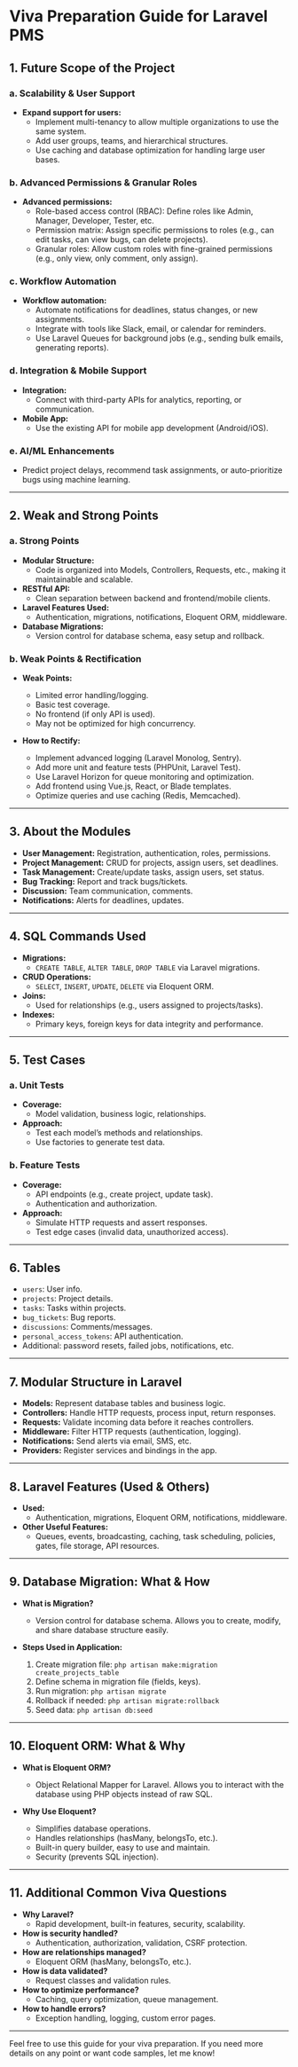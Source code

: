 # Viva Preparation Guide for Laravel PMS

## 1. Future Scope of the Project

### a. Scalability & User Support
- **Expand support for users:**
  - Implement multi-tenancy to allow multiple organizations to use the same system.
  - Add user groups, teams, and hierarchical structures.
  - Use caching and database optimization for handling large user bases.

### b. Advanced Permissions & Granular Roles
- **Advanced permissions:**
  - Role-based access control (RBAC): Define roles like Admin, Manager, Developer, Tester, etc.
  - Permission matrix: Assign specific permissions to roles (e.g., can edit tasks, can view bugs, can delete projects).
  - Granular roles: Allow custom roles with fine-grained permissions (e.g., only view, only comment, only assign).

### c. Workflow Automation
- **Workflow automation:**
  - Automate notifications for deadlines, status changes, or new assignments.
  - Integrate with tools like Slack, email, or calendar for reminders.
  - Use Laravel Queues for background jobs (e.g., sending bulk emails, generating reports).

### d. Integration & Mobile Support
- **Integration:**
  - Connect with third-party APIs for analytics, reporting, or communication.
- **Mobile App:**
  - Use the existing API for mobile app development (Android/iOS).

### e. AI/ML Enhancements
- Predict project delays, recommend task assignments, or auto-prioritize bugs using machine learning.

---

## 2. Weak and Strong Points

### a. Strong Points
- **Modular Structure:**
  - Code is organized into Models, Controllers, Requests, etc., making it maintainable and scalable.
- **RESTful API:**
  - Clean separation between backend and frontend/mobile clients.
- **Laravel Features Used:**
  - Authentication, migrations, notifications, Eloquent ORM, middleware.
- **Database Migrations:**
  - Version control for database schema, easy setup and rollback.

### b. Weak Points & Rectification
- **Weak Points:**
  - Limited error handling/logging.
  - Basic test coverage.
  - No frontend (if only API is used).
  - May not be optimized for high concurrency.

- **How to Rectify:**
  - Implement advanced logging (Laravel Monolog, Sentry).
  - Add more unit and feature tests (PHPUnit, Laravel Test).
  - Use Laravel Horizon for queue monitoring and optimization.
  - Add frontend using Vue.js, React, or Blade templates.
  - Optimize queries and use caching (Redis, Memcached).

---

## 3. About the Modules

- **User Management:** Registration, authentication, roles, permissions.
- **Project Management:** CRUD for projects, assign users, set deadlines.
- **Task Management:** Create/update tasks, assign users, set status.
- **Bug Tracking:** Report and track bugs/tickets.
- **Discussion:** Team communication, comments.
- **Notifications:** Alerts for deadlines, updates.

---

## 4. SQL Commands Used

- **Migrations:**
  - `CREATE TABLE`, `ALTER TABLE`, `DROP TABLE` via Laravel migrations.
- **CRUD Operations:**
  - `SELECT`, `INSERT`, `UPDATE`, `DELETE` via Eloquent ORM.
- **Joins:**
  - Used for relationships (e.g., users assigned to projects/tasks).
- **Indexes:**
  - Primary keys, foreign keys for data integrity and performance.

---

## 5. Test Cases

### a. Unit Tests
- **Coverage:**
  - Model validation, business logic, relationships.
- **Approach:**
  - Test each model’s methods and relationships.
  - Use factories to generate test data.

### b. Feature Tests
- **Coverage:**
  - API endpoints (e.g., create project, update task).
  - Authentication and authorization.
- **Approach:**
  - Simulate HTTP requests and assert responses.
  - Test edge cases (invalid data, unauthorized access).

---

## 6. Tables

- `users`: User info.
- `projects`: Project details.
- `tasks`: Tasks within projects.
- `bug_tickets`: Bug reports.
- `discussions`: Comments/messages.
- `personal_access_tokens`: API authentication.
- Additional: password resets, failed jobs, notifications, etc.

---

## 7. Modular Structure in Laravel

- **Models:** Represent database tables and business logic.
- **Controllers:** Handle HTTP requests, process input, return responses.
- **Requests:** Validate incoming data before it reaches controllers.
- **Middleware:** Filter HTTP requests (authentication, logging).
- **Notifications:** Send alerts via email, SMS, etc.
- **Providers:** Register services and bindings in the app.

---

## 8. Laravel Features (Used & Others)

- **Used:**
  - Authentication, migrations, Eloquent ORM, notifications, middleware.
- **Other Useful Features:**
  - Queues, events, broadcasting, caching, task scheduling, policies, gates, file storage, API resources.

---

## 9. Database Migration: What & How

- **What is Migration?**
  - Version control for database schema. Allows you to create, modify, and share database structure easily.

- **Steps Used in Application:**
  1. Create migration file: `php artisan make:migration create_projects_table`
  2. Define schema in migration file (fields, keys).
  3. Run migration: `php artisan migrate`
  4. Rollback if needed: `php artisan migrate:rollback`
  5. Seed data: `php artisan db:seed`

---

## 10. Eloquent ORM: What & Why

- **What is Eloquent ORM?**
  - Object Relational Mapper for Laravel. Allows you to interact with the database using PHP objects instead of raw SQL.

- **Why Use Eloquent?**
  - Simplifies database operations.
  - Handles relationships (hasMany, belongsTo, etc.).
  - Built-in query builder, easy to use and maintain.
  - Security (prevents SQL injection).

---

## 11. Additional Common Viva Questions

- **Why Laravel?**
  - Rapid development, built-in features, security, scalability.
- **How is security handled?**
  - Authentication, authorization, validation, CSRF protection.
- **How are relationships managed?**
  - Eloquent ORM (hasMany, belongsTo, etc.).
- **How is data validated?**
  - Request classes and validation rules.
- **How to optimize performance?**
  - Caching, query optimization, queue management.
- **How to handle errors?**
  - Exception handling, logging, custom error pages.

---

Feel free to use this guide for your viva preparation. If you need more details on any point or want code samples, let me know!
